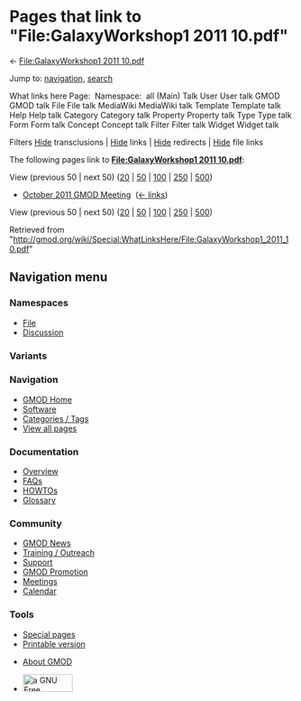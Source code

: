 <div id="mw-page-base" class="noprint">

</div>

<div id="mw-head-base" class="noprint">

</div>

<div id="content" class="mw-body" role="main">

<span id="top"></span>

<div id="mw-js-message" style="display:none;">

</div>



# <span dir="auto">Pages that link to "File:GalaxyWorkshop1 2011 10.pdf"</span>

<div id="bodyContent">

<div id="contentSub">

← [File:GalaxyWorkshop1 2011
10.pdf](/wiki/File:GalaxyWorkshop1_2011_10.pdf "File:GalaxyWorkshop1 2011 10.pdf")

</div>

<div id="jump-to-nav" class="mw-jump">

Jump to: [navigation](#mw-navigation), [search](#p-search)

</div>

<div id="mw-content-text">

What links here Page:  Namespace:  all (Main) Talk User User talk GMOD
GMOD talk File File talk MediaWiki MediaWiki talk Template Template talk
Help Help talk Category Category talk Property Property talk Type Type
talk Form Form talk Concept Concept talk Filter Filter talk Widget
Widget talk

Filters
[Hide](/mediawiki/index.php?title=Special:WhatLinksHere/File:GalaxyWorkshop1_2011_10.pdf&hidetrans=1 "Special:WhatLinksHere/File:GalaxyWorkshop1 2011 10.pdf")
transclusions \|
[Hide](/mediawiki/index.php?title=Special:WhatLinksHere/File:GalaxyWorkshop1_2011_10.pdf&hidelinks=1 "Special:WhatLinksHere/File:GalaxyWorkshop1 2011 10.pdf")
links \|
[Hide](/mediawiki/index.php?title=Special:WhatLinksHere/File:GalaxyWorkshop1_2011_10.pdf&hideredirs=1 "Special:WhatLinksHere/File:GalaxyWorkshop1 2011 10.pdf")
redirects \|
[Hide](/mediawiki/index.php?title=Special:WhatLinksHere/File:GalaxyWorkshop1_2011_10.pdf&hideimages=1 "Special:WhatLinksHere/File:GalaxyWorkshop1 2011 10.pdf")
file links

The following pages link to **[File:GalaxyWorkshop1 2011
10.pdf](/wiki/File:GalaxyWorkshop1_2011_10.pdf "File:GalaxyWorkshop1 2011 10.pdf")**:

View (previous 50 \| next 50)
([20](/mediawiki/index.php?title=Special:WhatLinksHere/File:GalaxyWorkshop1_2011_10.pdf&limit=20 "Special:WhatLinksHere/File:GalaxyWorkshop1 2011 10.pdf")
\|
[50](/mediawiki/index.php?title=Special:WhatLinksHere/File:GalaxyWorkshop1_2011_10.pdf&limit=50 "Special:WhatLinksHere/File:GalaxyWorkshop1 2011 10.pdf")
\|
[100](/mediawiki/index.php?title=Special:WhatLinksHere/File:GalaxyWorkshop1_2011_10.pdf&limit=100 "Special:WhatLinksHere/File:GalaxyWorkshop1 2011 10.pdf")
\|
[250](/mediawiki/index.php?title=Special:WhatLinksHere/File:GalaxyWorkshop1_2011_10.pdf&limit=250 "Special:WhatLinksHere/File:GalaxyWorkshop1 2011 10.pdf")
\|
[500](/mediawiki/index.php?title=Special:WhatLinksHere/File:GalaxyWorkshop1_2011_10.pdf&limit=500 "Special:WhatLinksHere/File:GalaxyWorkshop1 2011 10.pdf"))

- [October 2011 GMOD
  Meeting](/wiki/October_2011_GMOD_Meeting "October 2011 GMOD Meeting") ‎
  <span class="mw-whatlinkshere-tools">([←
  links](/mediawiki/index.php?title=Special:WhatLinksHere&target=October+2011+GMOD+Meeting "Special:WhatLinksHere"))</span>

View (previous 50 \| next 50)
([20](/mediawiki/index.php?title=Special:WhatLinksHere/File:GalaxyWorkshop1_2011_10.pdf&limit=20 "Special:WhatLinksHere/File:GalaxyWorkshop1 2011 10.pdf")
\|
[50](/mediawiki/index.php?title=Special:WhatLinksHere/File:GalaxyWorkshop1_2011_10.pdf&limit=50 "Special:WhatLinksHere/File:GalaxyWorkshop1 2011 10.pdf")
\|
[100](/mediawiki/index.php?title=Special:WhatLinksHere/File:GalaxyWorkshop1_2011_10.pdf&limit=100 "Special:WhatLinksHere/File:GalaxyWorkshop1 2011 10.pdf")
\|
[250](/mediawiki/index.php?title=Special:WhatLinksHere/File:GalaxyWorkshop1_2011_10.pdf&limit=250 "Special:WhatLinksHere/File:GalaxyWorkshop1 2011 10.pdf")
\|
[500](/mediawiki/index.php?title=Special:WhatLinksHere/File:GalaxyWorkshop1_2011_10.pdf&limit=500 "Special:WhatLinksHere/File:GalaxyWorkshop1 2011 10.pdf"))

</div>

<div class="printfooter">

Retrieved from
"<http://gmod.org/wiki/Special:WhatLinksHere/File:GalaxyWorkshop1_2011_10.pdf>"

</div>

<div id="catlinks" class="catlinks catlinks-allhidden">

</div>

<div class="visualClear">

</div>

</div>

</div>

<div id="mw-navigation">

## Navigation menu

<div id="mw-head">



<div id="left-navigation">

<div id="p-namespaces" class="vectorTabs" role="navigation"
aria-labelledby="p-namespaces-label">

### Namespaces

- <span id="ca-nstab-image"><a href="/wiki/File:GalaxyWorkshop1_2011_10.pdf" accesskey="c"
  title="View the file page [c]">File</a></span>
- <span id="ca-talk"><a
  href="/mediawiki/index.php?title=File_talk:GalaxyWorkshop1_2011_10.pdf&amp;action=edit&amp;redlink=1"
  accesskey="t"
  title="Discussion about the content page [t]">Discussion</a></span>

</div>

<div id="p-variants" class="vectorMenu emptyPortlet" role="navigation"
aria-labelledby="p-variants-label">

### 

### Variants[](#)

<div class="menu">

</div>

</div>

</div>

<div id="right-navigation">





</div>



</div>

</div>

</div>

<div id="mw-panel">

<div id="p-logo" role="banner">

<a href="/wiki/Main_Page"
style="background-image: url(http://gmod.org/images/GMOD-cogs.png);"
title="Visit the main page"></a>

</div>

<div id="p-Navigation" class="portal" role="navigation"
aria-labelledby="p-Navigation-label">

### Navigation

<div class="body">

- <span id="n-GMOD-Home">[GMOD Home](/wiki/Main_Page)</span>
- <span id="n-Software">[Software](/wiki/GMOD_Components)</span>
- <span id="n-Categories-.2F-Tags">[Categories /
  Tags](/wiki/Categories)</span>
- <span id="n-View-all-pages">[View all
  pages](/wiki/Special:AllPages)</span>

</div>

</div>

<div id="p-Documentation" class="portal" role="navigation"
aria-labelledby="p-Documentation-label">

### Documentation

<div class="body">

- <span id="n-Overview">[Overview](/wiki/Overview)</span>
- <span id="n-FAQs">[FAQs](/wiki/Category:FAQ)</span>
- <span id="n-HOWTOs">[HOWTOs](/wiki/Category:HOWTO)</span>
- <span id="n-Glossary">[Glossary](/wiki/Glossary)</span>

</div>

</div>

<div id="p-Community" class="portal" role="navigation"
aria-labelledby="p-Community-label">

### Community

<div class="body">

- <span id="n-GMOD-News">[GMOD News](/wiki/GMOD_News)</span>
- <span id="n-Training-.2F-Outreach">[Training /
  Outreach](/wiki/Training_and_Outreach)</span>
- <span id="n-Support">[Support](/wiki/Support)</span>
- <span id="n-GMOD-Promotion">[GMOD
  Promotion](/wiki/GMOD_Promotion)</span>
- <span id="n-Meetings">[Meetings](/wiki/Meetings)</span>
- <span id="n-Calendar">[Calendar](/wiki/Calendar)</span>

</div>

</div>

<div id="p-tb" class="portal" role="navigation"
aria-labelledby="p-tb-label">

### Tools

<div class="body">

- <span id="t-specialpages"><a href="/wiki/Special:SpecialPages" accesskey="q"
  title="A list of all special pages [q]">Special pages</a></span>
- <span id="t-print"><a
  href="/mediawiki/index.php?title=Special:WhatLinksHere/File:GalaxyWorkshop1_2011_10.pdf&amp;printable=yes"
  rel="alternate" accesskey="p"
  title="Printable version of this page [p]">Printable version</a></span>

</div>

</div>

</div>

</div>

<div id="footer" role="contentinfo">

- <span id="footer-places-about">[About
  GMOD](/wiki/GMOD:About "GMOD:About")</span>

<!-- -->

- <span id="footer-copyrightico">[<img src="http://www.gnu.org/graphics/gfdl-logo-small.png" width="88"
  height="31" alt="a GNU Free Documentation License" />](http://www.gnu.org/licenses/fdl-1.3.html)</span>




</div>
